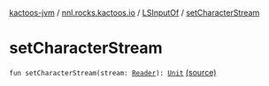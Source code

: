 [kactoos-jvm](../../index.md) / [nnl.rocks.kactoos.io](../index.md) / [LSInputOf](index.md) / [setCharacterStream](./set-character-stream.md)

# setCharacterStream

`fun setCharacterStream(stream: `[`Reader`](http://docs.oracle.com/javase/8/docs/api/java/io/Reader.html)`): `[`Unit`](https://kotlinlang.org/api/latest/jvm/stdlib/kotlin/-unit/index.html) [(source)](https://github.com/neonailol/kactoos/blob/master/kactoos-jvm/src/main/kotlin/nnl/rocks/kactoos/io/LSInputOf.kt#L42)